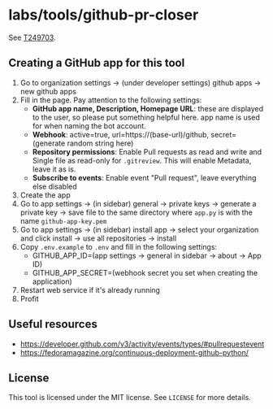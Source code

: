 # labs/tools/github-pr-closer

See [T249703](https://phabricator.wikimedia.org/T249703).

## Creating a GitHub app for this tool

1. Go to organization settings -> (under developer settings) github apps -> new github apps
2. Fill in the page. Pay attention to the following settings:
    * **GitHub app name, Description, Homepage URL**: these are displayed to the user, so please put something helpful here. app name is used for when naming the bot account.
    * **Webhook**: active=true, url=https://(base-url)/github, secret=(generate random string here)
    * **Repository permissions**: Enable Pull requests as read and write and Single file as read-only for `.gitreview`. This will enable Metadata, leave it as is.
    * **Subscribe to events**: Enable event "Pull request", leave everything else disabled
3. Create the app
4. Go to app settings -> (in sidebar) general -> private keys -> generate a private key -> save file to the same directory where `app.py` is with the name `github-app-key.pem`
5. Go to app settings -> (in sidebar) install app -> select your organization and click install -> use all repositories -> install
6. Copy `.env.example` to `.env` and fill in the following settings:
    * GITHUB_APP_ID=(app settings ->  general in sidebar -> about -> App ID)
    * GITHUB_APP_SECRET=(webhook secret you set when creating the application)
7. Restart web service if it's already running
8. Profit

## Useful resources

- https://developer.github.com/v3/activity/events/types/#pullrequestevent
- https://fedoramagazine.org/continuous-deployment-github-python/

## License

This tool is licensed under the MIT license. See `LICENSE` for more details.
